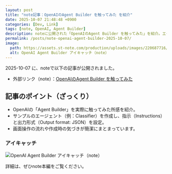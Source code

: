 ```yaml
---
layout: post
title: "note記事：OpenAIのAgent Builder を触ってみた を紹介"
date: 2025-10-07 21:48:48 +0900
categories: [Dev, Link]
tags: [note, OpenAI, Agent Builder]
description: noteに公開された「OpenAIのAgent Builder を触ってみた」を紹介。エージェントの作成や出力形式（JSON）などの要点を手短にまとめます。
permalink: /posts/note-openai-agent-builder-2025-10-07/
image:
  path: https://assets.st-note.com/production/uploads/images/220687716/rectangle_large_type_2_8d976cd6ec7241222f4391fc4ad3850e.png?fit=bounds&quality=85&width=1280
  alt: OpenAI Agent Builder アイキャッチ（note）
---
```


2025-10-07 に、noteで以下の記事が公開されました。

- 外部リンク（note）：[OpenAIのAgent Builder を触ってみた](https://note.com/hantani/n/n51f8fadde32f)

## 記事のポイント（ざっくり）

- OpenAIの「Agent Builder」を実際に触ってみた所感を紹介。
- サンプルのエージェント（例：Classifier）を作成し、指示（Instructions）と出力形式（Output format: JSON）を設定。
- 画面操作の流れや作成時の気づきが簡潔にまとまっています。

### アイキャッチ

![OpenAI Agent Builder アイキャッチ（note）](https://assets.st-note.com/production/uploads/images/220687716/rectangle_large_type_2_8d976cd6ec7241222f4391fc4ad3850e.png?fit=bounds&quality=85&width=1280)

詳細は、ぜひnote本編をご覧ください。

